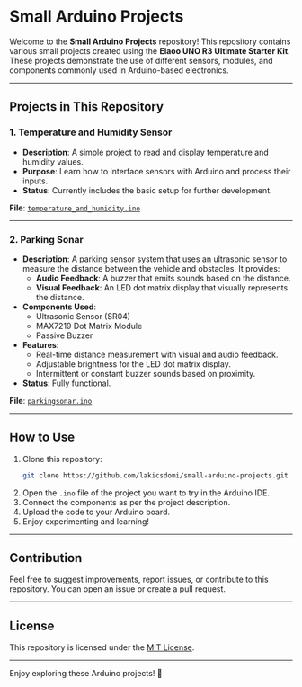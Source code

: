 # Small Arduino Projects

Welcome to the **Small Arduino Projects** repository! This repository contains various small projects created using the **Elaoo UNO R3 Ultimate Starter Kit**. These projects demonstrate the use of different sensors, modules, and components commonly used in Arduino-based electronics.

---

## Projects in This Repository

### 1. **Temperature and Humidity Sensor**
   - **Description**: A simple project to read and display temperature and humidity values.
   - **Purpose**: Learn how to interface sensors with Arduino and process their inputs.
   - **Status**: Currently includes the basic setup for further development.

   **File**: [`temperature_and_humidity.ino`](https://github.com/lakicsdomi/small-arduino-projects/blob/main/temperature_and_humidity.ino)

---

### 2. **Parking Sonar**
   - **Description**: A parking sensor system that uses an ultrasonic sensor to measure the distance between the vehicle and obstacles. It provides:
       - **Audio Feedback**: A buzzer that emits sounds based on the distance.
       - **Visual Feedback**: An LED dot matrix display that visually represents the distance.
   - **Components Used**:
       - Ultrasonic Sensor (SR04)
       - MAX7219 Dot Matrix Module
       - Passive Buzzer
   - **Features**:
       - Real-time distance measurement with visual and audio feedback.
       - Adjustable brightness for the LED dot matrix display.
       - Intermittent or constant buzzer sounds based on proximity.
   - **Status**: Fully functional.

   **File**: [`parkingsonar.ino`](https://github.com/lakicsdomi/small-arduino-projects/blob/main/parkingsonar.ino)

---

## How to Use
1. Clone this repository:
   ```bash
   git clone https://github.com/lakicsdomi/small-arduino-projects.git
   ```
2. Open the `.ino` file of the project you want to try in the Arduino IDE.
3. Connect the components as per the project description.
4. Upload the code to your Arduino board.
5. Enjoy experimenting and learning!

---

## Contribution
Feel free to suggest improvements, report issues, or contribute to this repository. You can open an issue or create a pull request.

---

## License
This repository is licensed under the [MIT License](https://github.com/lakicsdomi/small-arduino-projects/blob/main/LICENSE).

---

Enjoy exploring these Arduino projects! 🚀
